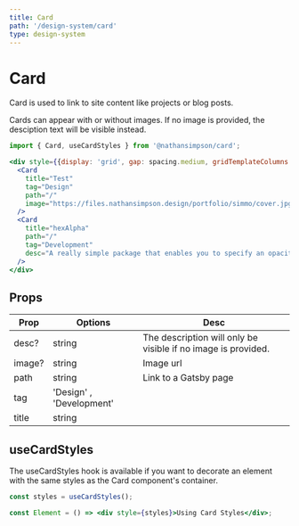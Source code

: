 ```yaml
---
title: Card
path: '/design-system/card'
type: design-system
---
```


# Card

Card is used to link to site content like projects or blog posts.

Cards can appear with or without images. If no image is provided, the desciption text will be visible instead.

```jsx
import { Card, useCardStyles } from '@nathansimpson/card';
```

```jsx live
<div style={{display: 'grid', gap: spacing.medium, gridTemplateColumns: '1fr 1fr'}}>
  <Card
    title="Test"
    tag="Design"
    path="/"
    image="https://files.nathansimpson.design/portfolio/simmo/cover.jpg"
  />
  <Card
    title="hexAlpha"
    path="/"
    tag="Development"
    desc="A really simple package that enables you to specify an opacity for your HEX colours."
  />
</div>
```

## Props

| Prop   | Options                  | Desc                                                          |
| ------ | ------------------------ | ------------------------------------------------------------- |
| desc?  | string                   | The description will only be visible if no image is provided. |
| image? | string                   | Image url                                                     |
| path   | string                   | Link to a Gatsby page                                         |
| tag    | 'Design' , 'Development' |                                                               |
| title  | string                   |                                                               |

## useCardStyles

The useCardStyles hook is available if you want to decorate an element with the same styles as the Card component's container.

```jsx
const styles = useCardStyles();

const Element = () => <div style={styles}>Using Card Styles</div>;
```

